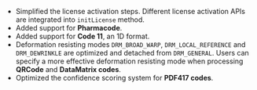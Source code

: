 
- Simplified the license activation steps. Different license activation APIs are integrated into `initLicense` method.
- Added support for **Pharmacode**.
- Added support for **Code 11**, an 1D format.
- Deformation resisting modes `DRM_BROAD_WARP`, `DRM_LOCAL_REFERENCE` and `DRM_DEWRINKLE` are optimized and detached from `DRM_GENERAL`. Users can specify a more effective deformation resisting mode when processing **QRCode** and **DataMatrix codes**.
- Optimized the confidence scoring system for **PDF417 codes**.

